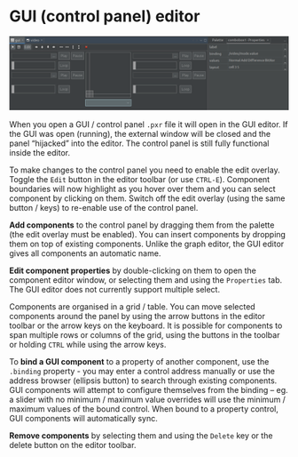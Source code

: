 # GUI (control panel) editor

![GUI editor](img/gui-editor.png)

When you open a GUI / control panel `.pxr` file it will open in the GUI editor.
If the GUI was open (running), the external window will be closed and the panel
“hijacked” into the editor. The control panel is still fully functional inside the
editor.

To make changes to the control panel you need to enable the edit overlay. Toggle
the `Edit` button in the editor toolbar (or use `CTRL-E`). Component boundaries
will now highlight as you hover over them and you can select component by clicking
on them. Switch off the edit overlay (using the same button / keys) to re-enable
use of the control panel.

**Add components** to the control panel by dragging them from the palette (the edit
overlay must be enabled). You can insert components by dropping them on top of
existing components. Unlike the graph editor, the GUI editor gives all components an
automatic name.

**Edit component properties** by double-clicking on them to open the component editor
window, or selecting them and using the `Properties` tab. The GUI editor does not
currently support multiple select.

Components are organised in a grid / table. You can move selected components around
the panel by using the arrow buttons in the editor toolbar or the arrow keys on the
keyboard. It is possible for components to span multiple rows or columns of the grid,
using the buttons in the toolbar or holding `CTRL` while using the arrow keys.

To **bind a GUI component** to a property of another component, use the `.binding`
property - you may enter a control address manually or use the address browser
(ellipsis button) to search through existing components. GUI components will attempt
to configure themselves from the binding – eg. a slider with no minimum / maximum
value overrides will use the minimum / maximum values of the bound control. When
bound to a property control, GUI components will automatically sync.

**Remove components** by selecting them and using the `Delete` key or the delete
button on the editor toolbar.